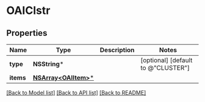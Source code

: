 # OAIClstr

## Properties
Name | Type | Description | Notes
------------ | ------------- | ------------- | -------------
**type** | **NSString*** |  | [optional] [default to @"CLUSTER"]
**items** | [**NSArray&lt;OAIItem&gt;***](OAIItem.md) |  | 

[[Back to Model list]](../README.md#documentation-for-models) [[Back to API list]](../README.md#documentation-for-api-endpoints) [[Back to README]](../README.md)


